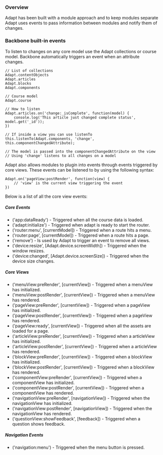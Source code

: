### Overview

Adapt has been built with a module approach and to keep modules separate Adapt uses events to pass information between modules and notify them of changes.

### Backbone built-in events

To listen to changes on any core model use the Adapt collections or course model. Backbone automatically triggers an event when an attribute changes.

````
// List of collections
Adapt.contentObjects
Adapt.articles
Adapt.blocks
Adapt.components

// Course model
Adapt.course

// How to listen
Adapt.articles.on('change:_isComplete', function(model) {
    console.log('This article just changed complete status', model.get('_id'));
})

// If inside a view you can use listenTo
this.listenTo(Adapt.components, 'change', this.componentChangedAttribute);

// The model is passed into the componentChangedAttribute on the view
// Using 'change' listens to all changes on a model 
````

Adapt also allows modules to plugin into events through events triggered by core views. These events can be listened to by using the following syntax:

````
Adapt.on('pageView:postRender', function(view) {
    // 'view' is the current view triggering the event
})
````

Below is a list of all the core view events:
##### Core Events
* ('app:dataReady') - Triggered when all the course data is loaded.
* ('adapt:initialize') - Triggered when adapt is ready to start the router.
* ('router:menu', [currentModel]) - Triggered when a route hits a menu.
* ('router:page', [currentModel]) - Triggered when a route hits a page.
* ('remove') - Is used by Adapt to trigger an event to remove all views.
* ('device:resize', [Adapt.device.screenWidth]) - Triggered when the window resizes.
* ('device:changed', [Adapt.device.screenSize]) - Triggered when the device size changes.

##### Core Views
* ('menuView:preRender', [currentView]) - Triggered when a menuView has initialized.
* ('menuView:postRender', [currentView]) - Triggered when a menuView has rendered.
* ('pageView:preRender', [currentView]) - Triggered when a pageView has initialized.
* ('pageView:postRender', [currentView]) - Triggered when a pageView has rendered.
* ('pageView:ready', [currentView]) - Triggered when all the assets are loaded for a page.
* ('articleView:preRender', [currentView]) - Triggered when a articleView has initialized.
* ('articleView:postRender', [currentView]) - Triggered when a articleView has rendered.
* ('blockView:preRender', [currentView]) - Triggered when a blockView has initialized.
* ('blockView:postRender', [currentView]) - Triggered when a blockView has rendered.
* ('componentView:preRender', [currentView]) - Triggered when a componentView has initialized.
* ('componentView:postRender', [currentView]) - Triggered when a componentView has rendered.
* ('navigationView:preRender', [navigationView]) - Triggered when the navigationView has initialized.
* ('navigationView:postRender', [navigationView]) - Triggered when the navigationView has rendered.
* ('questionView:showFeedback', [feedback]) - Triggered when a question shows feedback.

##### Navigation Events
* ('navigation:menu') - Triggered when the menu button is pressed.